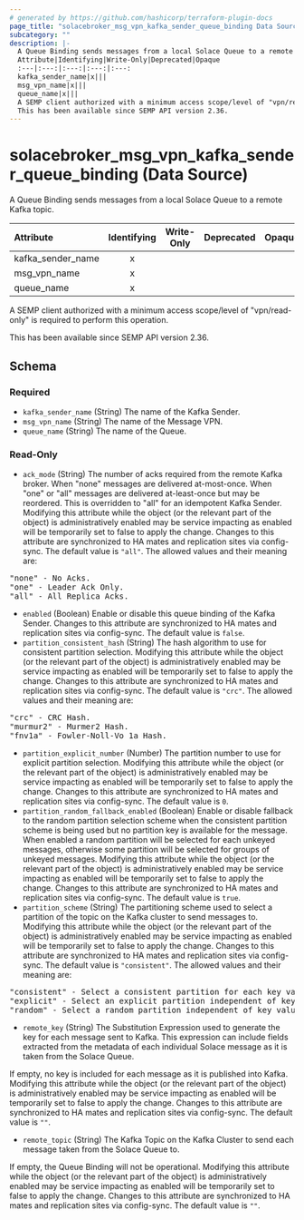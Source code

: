 ```yaml
---
# generated by https://github.com/hashicorp/terraform-plugin-docs
page_title: "solacebroker_msg_vpn_kafka_sender_queue_binding Data Source - solacebroker"
subcategory: ""
description: |-
  A Queue Binding sends messages from a local Solace Queue to a remote Kafka topic.
  Attribute|Identifying|Write-Only|Deprecated|Opaque
  :---|:---:|:---:|:---:|:---:
  kafka_sender_name|x|||
  msg_vpn_name|x|||
  queue_name|x|||
  A SEMP client authorized with a minimum access scope/level of "vpn/read-only" is required to perform this operation.
  This has been available since SEMP API version 2.36.
---
```


# solacebroker_msg_vpn_kafka_sender_queue_binding (Data Source)

A Queue Binding sends messages from a local Solace Queue to a remote Kafka topic.


Attribute|Identifying|Write-Only|Deprecated|Opaque
:---|:---:|:---:|:---:|:---:
kafka_sender_name|x|||
msg_vpn_name|x|||
queue_name|x|||



A SEMP client authorized with a minimum access scope/level of "vpn/read-only" is required to perform this operation.

This has been available since SEMP API version 2.36.



<!-- schema generated by tfplugindocs -->
## Schema

### Required

- `kafka_sender_name` (String) The name of the Kafka Sender.
- `msg_vpn_name` (String) The name of the Message VPN.
- `queue_name` (String) The name of the Queue.

### Read-Only

- `ack_mode` (String) The number of acks required from the remote Kafka broker. When "none" messages are delivered at-most-once. When "one" or "all" messages are delivered at-least-once but may be reordered. This is overridden to "all" for an idempotent Kafka Sender. Modifying this attribute while the object (or the relevant part of the object) is administratively enabled may be service impacting as enabled will be temporarily set to false to apply the change. Changes to this attribute are synchronized to HA mates and replication sites via config-sync. The default value is `"all"`. The allowed values and their meaning are:

<pre>
"none" - No Acks.
"one" - Leader Ack Only.
"all" - All Replica Acks.
</pre>
- `enabled` (Boolean) Enable or disable this queue binding of the Kafka Sender. Changes to this attribute are synchronized to HA mates and replication sites via config-sync. The default value is `false`.
- `partition_consistent_hash` (String) The hash algorithm to use for consistent partition selection. Modifying this attribute while the object (or the relevant part of the object) is administratively enabled may be service impacting as enabled will be temporarily set to false to apply the change. Changes to this attribute are synchronized to HA mates and replication sites via config-sync. The default value is `"crc"`. The allowed values and their meaning are:

<pre>
"crc" - CRC Hash.
"murmur2" - Murmer2 Hash.
"fnv1a" - Fowler-Noll-Vo 1a Hash.
</pre>
- `partition_explicit_number` (Number) The partition number to use for explicit partition selection. Modifying this attribute while the object (or the relevant part of the object) is administratively enabled may be service impacting as enabled will be temporarily set to false to apply the change. Changes to this attribute are synchronized to HA mates and replication sites via config-sync. The default value is `0`.
- `partition_random_fallback_enabled` (Boolean) Enable or disable fallback to the random partition selection scheme when the consistent partition scheme is being used but no partition key is available for the message. When enabled a random partition will be selected for each unkeyed messages, otherwise some partition will be selected for groups of unkeyed messages. Modifying this attribute while the object (or the relevant part of the object) is administratively enabled may be service impacting as enabled will be temporarily set to false to apply the change. Changes to this attribute are synchronized to HA mates and replication sites via config-sync. The default value is `true`.
- `partition_scheme` (String) The partitioning scheme used to select a partition of the topic on the Kafka cluster to send messages to. Modifying this attribute while the object (or the relevant part of the object) is administratively enabled may be service impacting as enabled will be temporarily set to false to apply the change. Changes to this attribute are synchronized to HA mates and replication sites via config-sync. The default value is `"consistent"`. The allowed values and their meaning are:

<pre>
"consistent" - Select a consistent partition for each key value. A hash of the key will be used to select the partition number.
"explicit" - Select an explicit partition independent of key value.
"random" - Select a random partition independent of key value.
</pre>
- `remote_key` (String) The Substitution Expression used to generate the key for each message sent to Kafka. This expression can include fields extracted from the metadata of each individual Solace message as it is taken from the Solace Queue.

If empty, no key is included for each message as it is published into Kafka. Modifying this attribute while the object (or the relevant part of the object) is administratively enabled may be service impacting as enabled will be temporarily set to false to apply the change. Changes to this attribute are synchronized to HA mates and replication sites via config-sync. The default value is `""`.
- `remote_topic` (String) The Kafka Topic on the Kafka Cluster to send each message taken from the Solace Queue to.

If empty, the Queue Binding will not be operational. Modifying this attribute while the object (or the relevant part of the object) is administratively enabled may be service impacting as enabled will be temporarily set to false to apply the change. Changes to this attribute are synchronized to HA mates and replication sites via config-sync. The default value is `""`.
